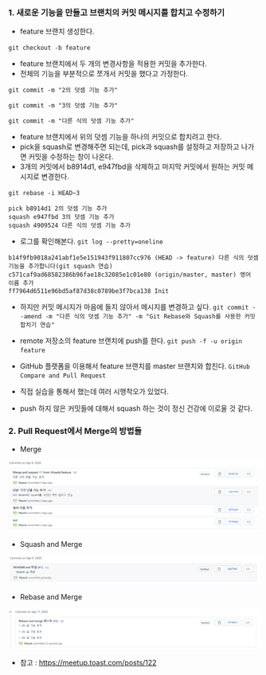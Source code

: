 ### 1. 새로운 기능을 만들고 브랜치의 커밋 메시지를 합치고 수정하기

- feature 브랜치 생성한다.

`git checkout -b feature`

- feature 브랜치에서 두 개의 변경사항을 적용한 커밋을 추가한다.
- 전체의 기능을 부분적으로 쪼개서 커밋을 했다고 가정한다.

`git commit -m "2의 덧셈 기능 추가"`

`git commit -m "3의 덧셈 기능 추가"`

`git commit -m "다른 식의 덧셈 기능 추가"`

- feature 브랜치에서 위의 덧셈 기능을 하나의 커밋으로 합치려고 한다.
- pick을 squash로 변경해주면 되는데, pick과 squash를 설정하고 저장하고 나가면 커밋을 수정하는 창이 나온다.
- 3개의 커밋에서 b8914d1, e947fbd을 삭제하고 마지막 커밋에서 원하는 커밋 메시지로 변경한다.

`git rebase -i HEAD~3`

```
pick b8914d1 2의 덧셈 기능 추가
squash e947fbd 3의 덧셈 기능 추가
squash 4909524 다른 식의 덧셈 기능 추가
```

- 로그를 확인해본다.
`git log --pretty=oneline`

```
b14f9fb9018a241abf1e5e151943f911807cc976 (HEAD -> feature) 다른 식의 덧셈 기능을 추가합니다(git squash 연습)
c571caf9ad68582386b96fae18c32085e1c01e80 (origin/master, master) 영어 이름 추가
ff7964d6511e96bd5af87d38c0789be3f7bca138 Init
```

- 하지만 커밋 메시지가 마음에 들지 않아서 메시지를 변경하고 싶다.
`git commit --amend -m "다른 식의 덧셈 기능 추가" -m "Git Rebase와 Squash를 사용한 커밋 합치기 연습"`

- remote 저장소의 feature 브랜치에 push를 한다.
`git push -f -u origin feature`

- GitHub 플랫폼을 이용해서 feature 브랜치를 master 브랜치와 합친다.
`GitHub Compare and Pull Request`

- 직접 실습을 통해서 했는데 여러 시행착오가 있었다.
- push 하지 않은 커밋들에 대해서 squash 하는 것이 정신 건강에 이로울 것 같다.

### 2. Pull Request에서 Merge의 방법들

- Merge

![Merge](./image/merge.png)

- Squash and Merge

![Squash-And-Merge](./image/squash-and-merge.png)

- Rebase and Merge

![Rebase-And-Merge](./image/rebase-and-merge.png)

- 참고 : https://meetup.toast.com/posts/122
